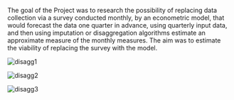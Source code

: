 The goal of the Project was to research the possibility of replacing data collection via a survey conducted monthly, by an econometric model, that would forecast the data one quarter in advance, using quarterly input data, and then using imputation or disaggregation algorithms estimate an approximate measure of the monthly measures.
The aim was to estimate the viability of replacing the survey with the model.

![disagg1](https://github.com/Rokis1990/BoLProjects/assets/29636942/7db18f9a-8116-4978-90b2-7100d410a7e2)

![disagg2](https://github.com/Rokis1990/BoLProjects/assets/29636942/378e1820-8ab4-46b2-ba0f-9280ead5d511)

![disagg3](https://github.com/Rokis1990/BoLProjects/assets/29636942/c465ab00-4264-4742-860a-af9a10a2d8ad)
